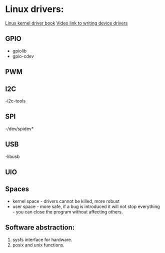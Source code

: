 # Linux drivers:
[Linux kernel driver book](https://lwn.net/Kernel/LDD3/)
[Video link to writing device drivers](https://www.youtube.com/watch?v=QIO2pJqMxjE)

## GPIO
- gpiolib
- gpio-cdev

## PWM
## I2C
-i2c-tools
## SPI
-/dev/spidev*
## USB
-libusb
## UIO 
## Spaces
- kernel space - drivers cannot be killed, more robust
- user space - more safe, if a bug is introduced it will not stop everything - you can close the program without affecting others. 

## Software abstraction:  
1. sysfs interface for hardware.
2. posix and unix functions.
